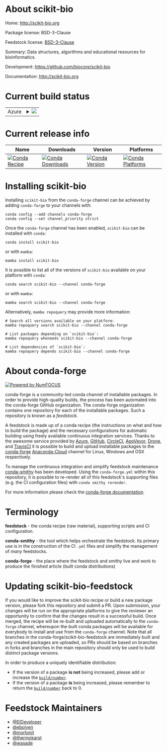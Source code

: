 About scikit-bio
================

Home: http://scikit-bio.org

Package license: BSD-3-Clause

Feedstock license: [BSD-3-Clause](https://github.com/conda-forge/scikit-bio-feedstock/blob/main/LICENSE.txt)

Summary: Data structures, algorithms and educational resources for bioinformatics.

Development: https://github.com/biocore/scikit-bio

Documentation: http://scikit-bio.org

Current build status
====================


<table>
    
  <tr>
    <td>Azure</td>
    <td>
      <details>
        <summary>
          <a href="https://dev.azure.com/conda-forge/feedstock-builds/_build/latest?definitionId=4661&branchName=main">
            <img src="https://dev.azure.com/conda-forge/feedstock-builds/_apis/build/status/scikit-bio-feedstock?branchName=main">
          </a>
        </summary>
        <table>
          <thead><tr><th>Variant</th><th>Status</th></tr></thead>
          <tbody><tr>
              <td>linux_64_numpy1.19python3.7.____cpython</td>
              <td>
                <a href="https://dev.azure.com/conda-forge/feedstock-builds/_build/latest?definitionId=4661&branchName=main">
                  <img src="https://dev.azure.com/conda-forge/feedstock-builds/_apis/build/status/scikit-bio-feedstock?branchName=main&jobName=linux&configuration=linux_64_numpy1.19python3.7.____cpython" alt="variant">
                </a>
              </td>
            </tr><tr>
              <td>linux_64_numpy1.19python3.8.____cpython</td>
              <td>
                <a href="https://dev.azure.com/conda-forge/feedstock-builds/_build/latest?definitionId=4661&branchName=main">
                  <img src="https://dev.azure.com/conda-forge/feedstock-builds/_apis/build/status/scikit-bio-feedstock?branchName=main&jobName=linux&configuration=linux_64_numpy1.19python3.8.____cpython" alt="variant">
                </a>
              </td>
            </tr><tr>
              <td>linux_64_numpy1.19python3.9.____cpython</td>
              <td>
                <a href="https://dev.azure.com/conda-forge/feedstock-builds/_build/latest?definitionId=4661&branchName=main">
                  <img src="https://dev.azure.com/conda-forge/feedstock-builds/_apis/build/status/scikit-bio-feedstock?branchName=main&jobName=linux&configuration=linux_64_numpy1.19python3.9.____cpython" alt="variant">
                </a>
              </td>
            </tr><tr>
              <td>linux_64_numpy1.21python3.10.____cpython</td>
              <td>
                <a href="https://dev.azure.com/conda-forge/feedstock-builds/_build/latest?definitionId=4661&branchName=main">
                  <img src="https://dev.azure.com/conda-forge/feedstock-builds/_apis/build/status/scikit-bio-feedstock?branchName=main&jobName=linux&configuration=linux_64_numpy1.21python3.10.____cpython" alt="variant">
                </a>
              </td>
            </tr><tr>
              <td>osx_64_numpy1.19python3.7.____cpython</td>
              <td>
                <a href="https://dev.azure.com/conda-forge/feedstock-builds/_build/latest?definitionId=4661&branchName=main">
                  <img src="https://dev.azure.com/conda-forge/feedstock-builds/_apis/build/status/scikit-bio-feedstock?branchName=main&jobName=osx&configuration=osx_64_numpy1.19python3.7.____cpython" alt="variant">
                </a>
              </td>
            </tr><tr>
              <td>osx_64_numpy1.19python3.8.____cpython</td>
              <td>
                <a href="https://dev.azure.com/conda-forge/feedstock-builds/_build/latest?definitionId=4661&branchName=main">
                  <img src="https://dev.azure.com/conda-forge/feedstock-builds/_apis/build/status/scikit-bio-feedstock?branchName=main&jobName=osx&configuration=osx_64_numpy1.19python3.8.____cpython" alt="variant">
                </a>
              </td>
            </tr><tr>
              <td>osx_64_numpy1.19python3.9.____cpython</td>
              <td>
                <a href="https://dev.azure.com/conda-forge/feedstock-builds/_build/latest?definitionId=4661&branchName=main">
                  <img src="https://dev.azure.com/conda-forge/feedstock-builds/_apis/build/status/scikit-bio-feedstock?branchName=main&jobName=osx&configuration=osx_64_numpy1.19python3.9.____cpython" alt="variant">
                </a>
              </td>
            </tr><tr>
              <td>osx_64_numpy1.21python3.10.____cpython</td>
              <td>
                <a href="https://dev.azure.com/conda-forge/feedstock-builds/_build/latest?definitionId=4661&branchName=main">
                  <img src="https://dev.azure.com/conda-forge/feedstock-builds/_apis/build/status/scikit-bio-feedstock?branchName=main&jobName=osx&configuration=osx_64_numpy1.21python3.10.____cpython" alt="variant">
                </a>
              </td>
            </tr>
          </tbody>
        </table>
      </details>
    </td>
  </tr>
</table>

Current release info
====================

| Name | Downloads | Version | Platforms |
| --- | --- | --- | --- |
| [![Conda Recipe](https://img.shields.io/badge/recipe-scikit--bio-green.svg)](https://anaconda.org/conda-forge/scikit-bio) | [![Conda Downloads](https://img.shields.io/conda/dn/conda-forge/scikit-bio.svg)](https://anaconda.org/conda-forge/scikit-bio) | [![Conda Version](https://img.shields.io/conda/vn/conda-forge/scikit-bio.svg)](https://anaconda.org/conda-forge/scikit-bio) | [![Conda Platforms](https://img.shields.io/conda/pn/conda-forge/scikit-bio.svg)](https://anaconda.org/conda-forge/scikit-bio) |

Installing scikit-bio
=====================

Installing `scikit-bio` from the `conda-forge` channel can be achieved by adding `conda-forge` to your channels with:

```
conda config --add channels conda-forge
conda config --set channel_priority strict
```

Once the `conda-forge` channel has been enabled, `scikit-bio` can be installed with `conda`:

```
conda install scikit-bio
```

or with `mamba`:

```
mamba install scikit-bio
```

It is possible to list all of the versions of `scikit-bio` available on your platform with `conda`:

```
conda search scikit-bio --channel conda-forge
```

or with `mamba`:

```
mamba search scikit-bio --channel conda-forge
```

Alternatively, `mamba repoquery` may provide more information:

```
# Search all versions available on your platform:
mamba repoquery search scikit-bio --channel conda-forge

# List packages depending on `scikit-bio`:
mamba repoquery whoneeds scikit-bio --channel conda-forge

# List dependencies of `scikit-bio`:
mamba repoquery depends scikit-bio --channel conda-forge
```


About conda-forge
=================

[![Powered by
NumFOCUS](https://img.shields.io/badge/powered%20by-NumFOCUS-orange.svg?style=flat&colorA=E1523D&colorB=007D8A)](https://numfocus.org)

conda-forge is a community-led conda channel of installable packages.
In order to provide high-quality builds, the process has been automated into the
conda-forge GitHub organization. The conda-forge organization contains one repository
for each of the installable packages. Such a repository is known as a *feedstock*.

A feedstock is made up of a conda recipe (the instructions on what and how to build
the package) and the necessary configurations for automatic building using freely
available continuous integration services. Thanks to the awesome service provided by
[Azure](https://azure.microsoft.com/en-us/services/devops/), [GitHub](https://github.com/),
[CircleCI](https://circleci.com/), [AppVeyor](https://www.appveyor.com/),
[Drone](https://cloud.drone.io/welcome), and [TravisCI](https://travis-ci.com/)
it is possible to build and upload installable packages to the
[conda-forge](https://anaconda.org/conda-forge) [Anaconda-Cloud](https://anaconda.org/)
channel for Linux, Windows and OSX respectively.

To manage the continuous integration and simplify feedstock maintenance
[conda-smithy](https://github.com/conda-forge/conda-smithy) has been developed.
Using the ``conda-forge.yml`` within this repository, it is possible to re-render all of
this feedstock's supporting files (e.g. the CI configuration files) with ``conda smithy rerender``.

For more information please check the [conda-forge documentation](https://conda-forge.org/docs/).

Terminology
===========

**feedstock** - the conda recipe (raw material), supporting scripts and CI configuration.

**conda-smithy** - the tool which helps orchestrate the feedstock.
                   Its primary use is in the construction of the CI ``.yml`` files
                   and simplify the management of *many* feedstocks.

**conda-forge** - the place where the feedstock and smithy live and work to
                  produce the finished article (built conda distributions)


Updating scikit-bio-feedstock
=============================

If you would like to improve the scikit-bio recipe or build a new
package version, please fork this repository and submit a PR. Upon submission,
your changes will be run on the appropriate platforms to give the reviewer an
opportunity to confirm that the changes result in a successful build. Once
merged, the recipe will be re-built and uploaded automatically to the
`conda-forge` channel, whereupon the built conda packages will be available for
everybody to install and use from the `conda-forge` channel.
Note that all branches in the conda-forge/scikit-bio-feedstock are
immediately built and any created packages are uploaded, so PRs should be based
on branches in forks and branches in the main repository should only be used to
build distinct package versions.

In order to produce a uniquely identifiable distribution:
 * If the version of a package **is not** being increased, please add or increase
   the [``build/number``](https://docs.conda.io/projects/conda-build/en/latest/resources/define-metadata.html#build-number-and-string).
 * If the version of a package **is** being increased, please remember to return
   the [``build/number``](https://docs.conda.io/projects/conda-build/en/latest/resources/define-metadata.html#build-number-and-string)
   back to 0.

Feedstock Maintainers
=====================

* [@ElDeveloper](https://github.com/ElDeveloper/)
* [@ebolyen](https://github.com/ebolyen/)
* [@mortonjt](https://github.com/mortonjt/)
* [@thermokarst](https://github.com/thermokarst/)
* [@wasade](https://github.com/wasade/)

